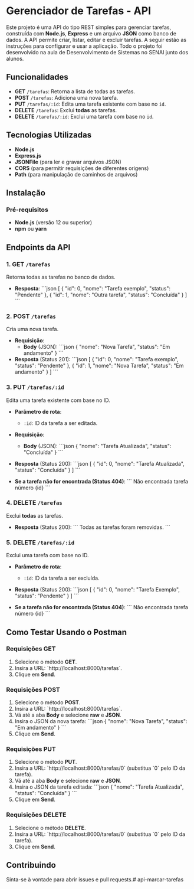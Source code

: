 
# Gerenciador de Tarefas - API

Este projeto é uma API do tipo REST simples para gerenciar tarefas, construída com **Node.js**, **Express** e um arquivo **JSON** como banco de dados. A API permite criar, listar, editar e excluir tarefas. A seguir estão as instruções para configurar e usar a aplicação. Todo o projeto foi desenvolvido na aula de Desenvolvimento de Sistemas no SENAI junto dos alunos.

## Funcionalidades

- **GET** `/tarefas`: Retorna a lista de todas as tarefas.
- **POST** `/tarefas`: Adiciona uma nova tarefa.
- **PUT** `/tarefas/:id`: Edita uma tarefa existente com base no `id`.
- **DELETE** `/tarefas`: Exclui **todas** as tarefas.
- **DELETE** `/tarefas/:id`: Exclui uma tarefa com base no `id`.

## Tecnologias Utilizadas

- **Node.js**
- **Express.js**
- **JSONFile** (para ler e gravar arquivos JSON)
- **CORS** (para permitir requisições de diferentes origens)
- **Path** (para manipulação de caminhos de arquivos)

## Instalação

### Pré-requisitos

- **Node.js** (versão 12 ou superior)
- **npm** ou **yarn**


## Endpoints da API

### 1. **GET** `/tarefas`

Retorna todas as tarefas no banco de dados.

- **Resposta**:
   \`\`\`json
   [
     {
       "id": 0,
       "nome": "Tarefa exemplo",
       "status": "Pendente"
     },
     {
       "id": 1,
       "nome": "Outra tarefa",
       "status": "Concluída"
     }
   ]
   \`\`\`

### 2. **POST** `/tarefas`

Cria uma nova tarefa.

- **Requisição**:
   - **Body** (JSON):
     \`\`\`json
     {
       "nome": "Nova Tarefa",
       "status": "Em andamento"
     }
     \`\`\`
- **Resposta** (Status 201):
   \`\`\`json
   [
     {
       "id": 0,
       "nome": "Tarefa exemplo",
       "status": "Pendente"
     },
     {
       "id": 1,
       "nome": "Nova Tarefa",
       "status": "Em andamento"
     }
   ]
   \`\`\`

### 3. **PUT** `/tarefas/:id`

Edita uma tarefa existente com base no ID.

- **Parâmetro de rota**:
   - `:id`: ID da tarefa a ser editada.
   
- **Requisição**:
   - **Body** (JSON):
     \`\`\`json
     {
       "nome": "Tarefa Atualizada",
       "status": "Concluída"
     }
     \`\`\`
     
- **Resposta** (Status 200):
   \`\`\`json
   [
     {
       "id": 0,
       "nome": "Tarefa Atualizada",
       "status": "Concluída"
     }
   ]
   \`\`\`

- **Se a tarefa não for encontrada (Status 404)**:
   \`\`\`
   Não encontrada tarefa número {id}
   \`\`\`

### 4. **DELETE** `/tarefas`

Exclui **todas** as tarefas.
   
- **Resposta** (Status 200):
   \`\`\`
   Todas as tarefas foram removidas.
   \`\`\`

### 5. **DELETE** `/tarefas/:id`

Exclui uma tarefa com base no ID.

- **Parâmetro de rota**:
   - `:id`: ID da tarefa a ser excluída.
   
- **Resposta** (Status 200):
   \`\`\`json
   [
     {
       "id": 0,
       "nome": "Tarefa Exemplo",
       "status": "Pendente"
     }
   ]
   \`\`\`

- **Se a tarefa não for encontrada (Status 404)**:
   \`\`\`
   Não encontrada tarefa número {id}
   \`\`\`


## Como Testar Usando o Postman

### Requisições **GET**
1. Selecione o método **GET**.
2. Insira a URL: \`http://localhost:8000/tarefas\`.
3. Clique em **Send**.

### Requisições **POST**
1. Selecione o método **POST**.
2. Insira a URL: \`http://localhost:8000/tarefas\`.
3. Vá até a aba **Body** e selecione **raw** e **JSON**.
4. Insira o JSON da nova tarefa:
   \`\`\`json
   {
       "nome": "Nova Tarefa",
       "status": "Em andamento"
   }
   \`\`\`
5. Clique em **Send**.

### Requisições **PUT**
1. Selecione o método **PUT**.
2. Insira a URL: \`http://localhost:8000/tarefas/0\` (substitua \`0\` pelo ID da tarefa).
3. Vá até a aba **Body** e selecione **raw** e **JSON**.
4. Insira o JSON da tarefa editada:
   \`\`\`json
   {
       "nome": "Tarefa Atualizada",
       "status": "Concluída"
   }
   \`\`\`
5. Clique em **Send**.

### Requisições **DELETE**
1. Selecione o método **DELETE**.
2. Insira a URL: \`http://localhost:8000/tarefas/0\` (substitua \`0\` pelo ID da tarefa).
3. Clique em **Send**.

## Contribuindo

Sinta-se à vontade para abrir issues e pull requests.#   a p i - m a r c a r - t a r e f a s  
 